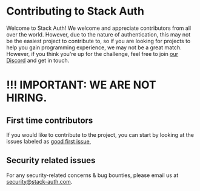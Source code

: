 # Contributing to Stack Auth

Welcome to Stack Auth! We welcome and appreciate contributors from all over the world. However, due to the nature of authentication, this may not be the easiest project to contribute to, so if you are looking for projects to help you gain programming experience, we may not be a great match. However, if you think you're up for the challenge, feel free to join [our Discord](https://discord.stack-auth.com) and get in touch.

# !!! IMPORTANT: WE ARE NOT HIRING.


## First time contributors

If you would like to contribute to the project, you can start by looking at the issues labeled as [good first issue](https://github.com/stack-auth/stack/issues?q=is%3Aissue+is%3Aopen+label%3A%22good+first+issue%22),


## Security related issues

For any security-related concerns & bug bounties, please email us at [security@stack-auth.com](mailto:security@stack-auth.com).
